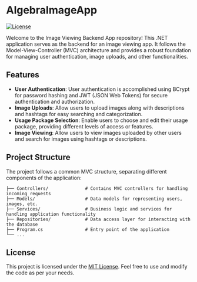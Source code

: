 # AlgebraImageApp

[![License](https://img.shields.io/badge/License-MIT-blue.svg)](https://opensource.org/licenses/MIT)

Welcome to the Image Viewing Backend App repository! This .NET application serves as the backend for an image viewing app. It follows the Model-View-Controller (MVC) architecture and provides a robust foundation for managing user authentication, image uploads, and other functionalities.

## Features

- **User Authentication**: User authentication is accomplished using BCrypt for password hashing and JWT (JSON Web Tokens) for secure authentication and authorization.
- **Image Uploads**: Allow users to upload images along with descriptions and hashtags for easy searching and categorization.
- **Usage Package Selection**: Enable users to choose and edit their usage package, providing different levels of access or features.
- **Image Viewing**: Allow users to view images uploaded by other users and search for images using hashtags or descriptions.

## Project Structure

The project follows a common MVC structure, separating different components of the application:

```
├── Controllers/              # Contains MVC controllers for handling incoming requests
├── Models/                   # Data models for representing users, images, etc.
├── Services/                 # Business logic and services for handling application functionality
├── Repositories/             # Data access layer for interacting with the database
├── Program.cs                # Entry point of the application
└── ...
```

## License

This project is licensed under the [MIT License](LICENSE). Feel free to use and modify the code as per your needs.
